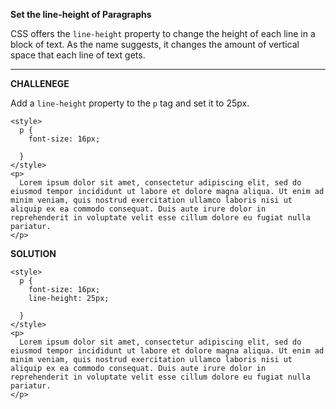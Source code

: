 **Set the line-height of Paragraphs**

CSS offers the `line-height` property to change the height of each line in a block of text. As the name suggests, it changes the amount of vertical space that each line of text gets.

---------------------

**CHALLENEGE**

Add a `line-height` property to the `p` tag and set it to 25px.

```
<style>
  p {
    font-size: 16px;

  }
</style>
<p>
  Lorem ipsum dolor sit amet, consectetur adipiscing elit, sed do eiusmod tempor incididunt ut labore et dolore magna aliqua. Ut enim ad minim veniam, quis nostrud exercitation ullamco laboris nisi ut aliquip ex ea commodo consequat. Duis aute irure dolor in reprehenderit in voluptate velit esse cillum dolore eu fugiat nulla pariatur.
</p>

```

**SOLUTION**

```
<style>
  p {
    font-size: 16px;
    line-height: 25px;

  }
</style>
<p>
  Lorem ipsum dolor sit amet, consectetur adipiscing elit, sed do eiusmod tempor incididunt ut labore et dolore magna aliqua. Ut enim ad minim veniam, quis nostrud exercitation ullamco laboris nisi ut aliquip ex ea commodo consequat. Duis aute irure dolor in reprehenderit in voluptate velit esse cillum dolore eu fugiat nulla pariatur.
</p>

```
